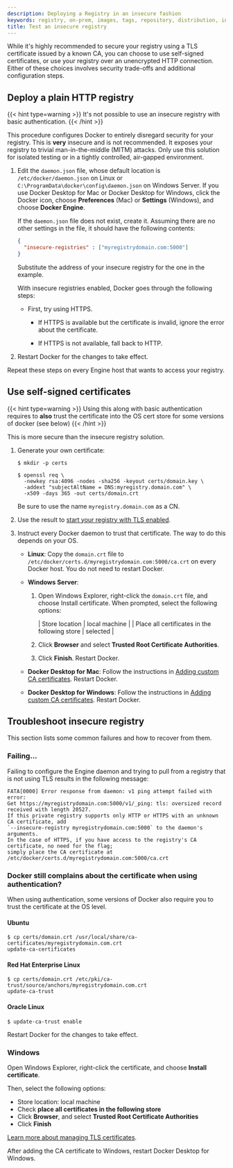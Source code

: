 ```yaml
---
description: Deploying a Registry in an insecure fashion
keywords: registry, on-prem, images, tags, repository, distribution, insecure
title: Test an insecure registry
---
```


While it's highly recommended to secure your registry using a TLS certificate
issued by a known CA, you can choose to use self-signed certificates, or use
your registry over an unencrypted HTTP connection. Either of these choices
involves security trade-offs and additional configuration steps.

## Deploy a plain HTTP registry

{{< hint type=warning >}}
It's not possible to use an insecure registry with basic authentication.
{{< /hint >}}

This procedure configures Docker to entirely disregard security for your
registry. This is **very** insecure and is not recommended. It exposes your
registry to trivial man-in-the-middle (MITM) attacks. Only use this solution for
isolated testing or in a tightly controlled, air-gapped environment.

1. Edit the `daemon.json` file, whose default location is
   `/etc/docker/daemon.json` on Linux or
   `C:\ProgramData\docker\config\daemon.json` on Windows Server. If you use
   Docker Desktop for Mac or Docker Desktop for Windows, click the Docker icon, choose
   **Preferences** (Mac) or **Settings** (Windows), and choose **Docker Engine**.

   If the `daemon.json` file does not exist, create it. Assuming there are no
   other settings in the file, it should have the following contents:

   ```json
   {
     "insecure-registries" : ["myregistrydomain.com:5000"]
   }
   ```

   Substitute the address of your insecure registry for the one in the example.

   With insecure registries enabled, Docker goes through the following steps:

   - First, try using HTTPS.

     - If HTTPS is available but the certificate is invalid, ignore the error
       about the certificate.

     - If HTTPS is not available, fall back to HTTP.


2. Restart Docker for the changes to take effect.

Repeat these steps on every Engine host that wants to access your registry.

## Use self-signed certificates

{{< hint type=warning >}}
Using this along with basic authentication requires to **also** trust the certificate into the OS cert store for some versions of docker (see below)
{{< /hint >}}

This is more secure than the insecure registry solution.

1. Generate your own certificate:

   ```console
   $ mkdir -p certs

   $ openssl req \
     -newkey rsa:4096 -nodes -sha256 -keyout certs/domain.key \
     -addext "subjectAltName = DNS:myregistry.domain.com" \
     -x509 -days 365 -out certs/domain.crt
   ```

   Be sure to use the name `myregistry.domain.com` as a CN.

2. Use the result to [start your registry with TLS enabled](../deploying#get-a-certificate).

3. Instruct every Docker daemon to trust that certificate. The way to do this
   depends on your OS.

   - **Linux**: Copy the `domain.crt` file to
     `/etc/docker/certs.d/myregistrydomain.com:5000/ca.crt` on every Docker
     host. You do not need to restart Docker.

   - **Windows Server**:

     1.  Open Windows Explorer, right-click the `domain.crt`
         file, and choose Install certificate. When prompted, select the following
         options:

         | Store location                                | local machine |
         | Place all certificates in the following store | selected      |

     2.  Click **Browser** and select **Trusted Root Certificate Authorities**.

     3.  Click **Finish**. Restart Docker.

   - **Docker Desktop for Mac**: Follow the instructions in
     [Adding custom CA certificates](https://docs.docker.com/desktop/mac/#add-tls-certificates).
     Restart Docker.

   - **Docker Desktop for Windows**: Follow the instructions in
     [Adding custom CA certificates](https://docs.docker.com/desktop/windows/#adding-tls-certificates).
     Restart Docker.


## Troubleshoot insecure registry

This section lists some common failures and how to recover from them.

### Failing...

Failing to configure the Engine daemon and trying to pull from a registry that is not using
TLS results in the following message:

```none
FATA[0000] Error response from daemon: v1 ping attempt failed with error:
Get https://myregistrydomain.com:5000/v1/_ping: tls: oversized record received with length 20527.
If this private registry supports only HTTP or HTTPS with an unknown CA certificate, add
`--insecure-registry myregistrydomain.com:5000` to the daemon's arguments.
In the case of HTTPS, if you have access to the registry's CA certificate, no need for the flag;
simply place the CA certificate at /etc/docker/certs.d/myregistrydomain.com:5000/ca.crt
```

### Docker still complains about the certificate when using authentication?

When using authentication, some versions of Docker also require you to trust the
certificate at the OS level.

#### Ubuntu

```console
$ cp certs/domain.crt /usr/local/share/ca-certificates/myregistrydomain.com.crt
update-ca-certificates
```

#### Red Hat Enterprise Linux

```console
$ cp certs/domain.crt /etc/pki/ca-trust/source/anchors/myregistrydomain.com.crt
update-ca-trust
```

#### Oracle Linux

```console
$ update-ca-trust enable
```

Restart Docker for the changes to take effect.

### Windows

Open Windows Explorer, right-click the certificate, and choose
**Install certificate**.

Then, select the following options:

* Store location: local machine
* Check **place all certificates in the following store**
* Click **Browser**, and select **Trusted Root Certificate Authorities**
* Click **Finish**

[Learn more about managing TLS certificates](https://technet.microsoft.com/en-us/library/cc754841(v=ws.11).aspx#BKMK_addlocal).

After adding the CA certificate to Windows, restart Docker Desktop for Windows.
